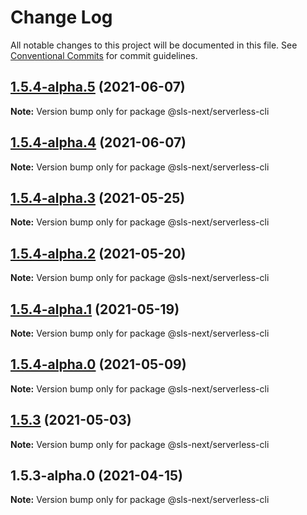 # Change Log

All notable changes to this project will be documented in this file.
See [Conventional Commits](https://conventionalcommits.org) for commit guidelines.

## [1.5.4-alpha.5](https://github.com/serverless-nextjs/serverless-next.js/compare/@sls-next/serverless-cli@1.5.4-alpha.3...@sls-next/serverless-cli@1.5.4-alpha.5) (2021-06-07)

**Note:** Version bump only for package @sls-next/serverless-cli

## [1.5.4-alpha.4](https://github.com/serverless-nextjs/serverless-next.js/compare/@sls-next/serverless-cli@1.5.4-alpha.3...@sls-next/serverless-cli@1.5.4-alpha.4) (2021-06-07)

**Note:** Version bump only for package @sls-next/serverless-cli

## [1.5.4-alpha.3](https://github.com/serverless-nextjs/serverless-next.js/compare/@sls-next/serverless-cli@1.5.4-alpha.2...@sls-next/serverless-cli@1.5.4-alpha.3) (2021-05-25)

**Note:** Version bump only for package @sls-next/serverless-cli

## [1.5.4-alpha.2](https://github.com/serverless-nextjs/serverless-next.js/compare/@sls-next/serverless-cli@1.5.4-alpha.1...@sls-next/serverless-cli@1.5.4-alpha.2) (2021-05-20)

**Note:** Version bump only for package @sls-next/serverless-cli

## [1.5.4-alpha.1](https://github.com/serverless-nextjs/serverless-next.js/compare/@sls-next/serverless-cli@1.5.4-alpha.0...@sls-next/serverless-cli@1.5.4-alpha.1) (2021-05-19)

**Note:** Version bump only for package @sls-next/serverless-cli

## [1.5.4-alpha.0](https://github.com/serverless-nextjs/serverless-next.js/compare/@sls-next/serverless-cli@1.5.3...@sls-next/serverless-cli@1.5.4-alpha.0) (2021-05-09)

**Note:** Version bump only for package @sls-next/serverless-cli

## [1.5.3](https://github.com/serverless-nextjs/serverless-next.js/compare/@sls-next/serverless-cli@1.5.3-alpha.0...@sls-next/serverless-cli@1.5.3) (2021-05-03)

**Note:** Version bump only for package @sls-next/serverless-cli

## 1.5.3-alpha.0 (2021-04-15)

**Note:** Version bump only for package @sls-next/serverless-cli
